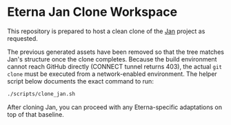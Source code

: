 # Eterna Jan Clone Workspace

This repository is prepared to host a clean clone of the [Jan](https://github.com/janhq/jan) project as requested.

The previous generated assets have been removed so that the tree matches Jan's structure once the clone completes. Because the build environment cannot reach GitHub directly (CONNECT tunnel returns 403), the actual `git clone` must be executed from a network-enabled environment. The helper script below documents the exact command to run:

```bash
./scripts/clone_jan.sh
```

After cloning Jan, you can proceed with any Eterna-specific adaptations on top of that baseline.
